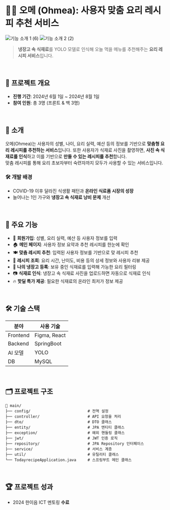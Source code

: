 # 🧑‍🍳 오메 (Ohmea): 사용자 맞춤 요리 레시피 추천 서비스

![기능 소개 1 (6)](https://github.com/user-attachments/assets/a65d024f-ff9d-40d9-89b6-817ddc089cfa)
![기능 소개 2 (2)](https://github.com/user-attachments/assets/96276bbd-a822-47b9-b37e-3cdbef3ebeb7)


> **냉장고 속 식재료**를 YOLO 모델로 인식해 오늘 먹을 메뉴를 추천해주는 **요리 레시피 서비스**입니다.


<br>


## 📅 프로젝트 개요

- **진행 기간**: 2024년 6월 1일 ~ 2024년 8월 1일
- **참여 인원**: 총 3명 (프론트 & 백 3명)

<br>

## 🔎 소개

오메(Ohmea)는 사용자의 성별, 나이, 요리 실력, 예산 등의 정보를 기반으로 **맞춤형 요리 레시피를 추천하는 서비스**입니다.   또한 사용자가 식재료 사진을 촬영하면, **사진 속 식재료를 인식**하고 이를 기반으로 **만들 수 있는 레시피를 추천**합니다.  
맞춤 레시피를 통해 요리 초보자부터 숙련자까지 모두가 사용할 수 있는 서비스입니다.

### 🛠 개발 배경

- COVID-19 이후 달라진 식생활 패턴과 **온라인 식료품 시장의 성장**
- 늘어나는 1인 가구와 **냉장고 속 식재료 낭비 문제** 개선



<br>

## 🧭 주요 기능

- 👤 **회원가입**: 성별, 요리 실력, 예산 등 사용자 정보를 입력
- 🏠 **메인 페이지**: 사용자 정보 요약과 추천 레시피를 한눈에 확인
- 🍽️ **맞춤 레시피 추천**: 입력된 사용자 정보를 기반으로 맞 레시피 추천
- 📖 **레시피 조회**: 요리 시간, 난이도, 비용 등의 상세 정보와 사용자 리뷰 제공
- 🧊 **나의 냉장고 등록**: 보유 중인 식재료를 입력해 가능한 요리 필터링
- 📷 **식재료 인식**: 냉장고 속 식재료 사진을 업로드하면 자동으로 식재료 인식
- 🔥 **핫딜 특가 제공**: 필요한 식재료의 온라인 최저가 정보 제공
  


<br>

## 🛠️ 기술 스택

| 분야 | 사용 기술 |
|------|------------|
| Frontend | Figma, React |
| Backend | SpringBoot |
| AI 모델 | YOLO |
| DB | MySQL |

<br>

## 🗂 프로젝트 구조

```
📁 main/
├── config/                         # 전역 설정
├── controller/                     # API 요청을 처리
├── dto/                            # DTO 클래스
├── entity/                         # JPA 엔티티 클래스
├── exception/                      # 예외 핸들링 클래스
├── jwt/                            # JWT 인증 로직
├── repository/                     # JPA Repository 인터페이스
├── service/                        # 서비스 계층
├── util/                           # 유틸리티 클래스
└── TodayrecipeApplication.java     # 스프링부트 메인 클래스
```

<br>

## 🏆 프로젝트 성과
- 2024 한이음 ICT 멘토링 **수료**
